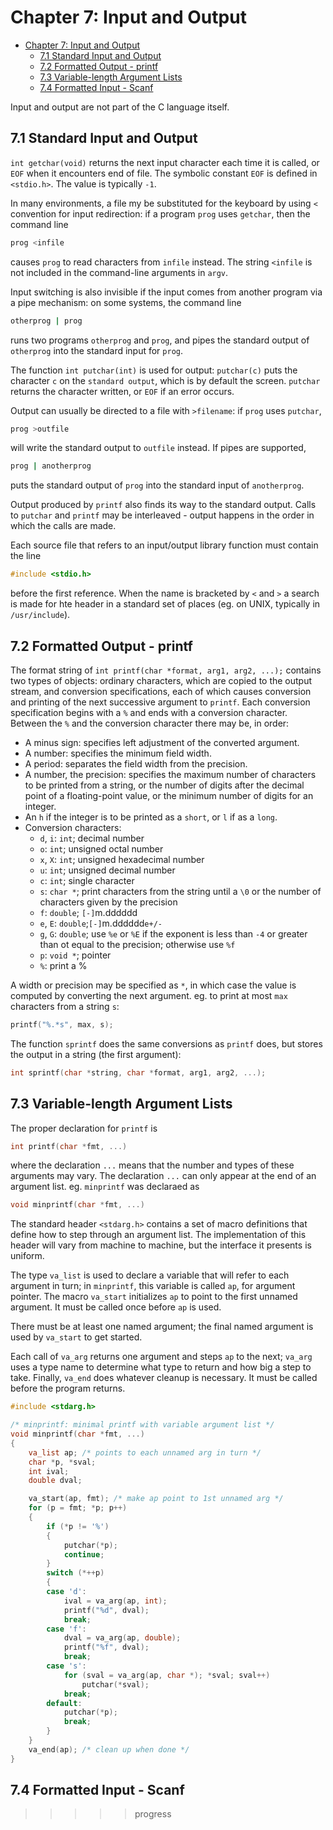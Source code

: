 # Chapter 7: Input and Output

- [Chapter 7: Input and Output](#chapter-7-input-and-output)
  - [7.1 Standard Input and Output](#71-standard-input-and-output)
  - [7.2 Formatted Output - printf](#72-formatted-output---printf)
  - [7.3 Variable-length Argument Lists](#73-variable-length-argument-lists)
  - [7.4 Formatted Input - Scanf](#74-formatted-input---scanf)

Input and output are not part of the C language itself.

## 7.1 Standard Input and Output

`int getchar(void)` returns the next input character each time it is called, or
`EOF` when it encounters end of file. The symbolic constant `EOF` is defined in
`<stdio.h>`. The value is typically `-1`.

In many environments, a file my be substituted for the keyboard by using `<`
convention for input redirection: if a program `prog` uses `getchar`, then the
command line

```sh
prog <infile
```

causes `prog` to read characters from `infile` instead. The string `<infile` is
not included in the command-line arguments in `argv`.

Input switching is also invisible if the input comes from another program via a
pipe mechanism: on some systems, the command line

```sh
otherprog | prog
```

runs two programs `otherprog` and `prog`, and pipes the standard output of
`otherprog` into the standard input for `prog`.

The function `int putchar(int)` is used for output: `putchar(c)` puts the
character `c` on the `standard output`, which is by default the screen.
`putchar` returns the character written, or `EOF` if an error occurs.

Output can usually be directed to a file with `>filename`: if `prog` uses
`putchar`,

```sh
prog >outfile
```

will write the standard output to `outfile` instead. If pipes are supported,

```sh
prog | anotherprog
```

puts the standard output of `prog` into the standard input of `anotherprog`.

Output produced by `printf` also finds its way to the standard output. Calls to
`putchar` and `printf` may be interleaved - output happens in the order in which
the calls are made.

Each source file that refers to an input/output library function must contain
the line

```c
#include <stdio.h>
```

before the first reference. When the name is bracketed by `<` and `>` a search
is made for hte header in a standard set of places (eg. on UNIX, typically in
`/usr/include`).

## 7.2 Formatted Output - printf

The format string of `int printf(char *format, arg1, arg2, ...);` contains two
types of objects: ordinary characters, which are copied to the output stream,
and conversion specifications, each of which causes conversion and printing
of the next successive argument to `printf`. Each conversion specification
begins with a `%` and ends with a conversion character. Between the `%` and the
conversion character there may be, in order:

- A minus sign: specifies left adjustment of the converted argument.
- A number: specifies the minimum field width.
- A period: separates the field width from the precision.
- A number, the precision: specifies the maximum number of characters to be
  printed from a string, or the number of digits after the decimal point of a
  floating-point value, or the minimum number of digits for an integer.
- An `h` if the integer is to be printed as a `short`, or `l` if as a `long`.
- Conversion characters:
  - `d`, `i`: `int`; decimal number
  - `o`: `int`; unsigned octal number
  - `x`, `X`: `int`; unsigned hexadecimal number
  - `u`: `int`; unsigned decimal number
  - `c`: `int`; single character
  - `s`: `char *`; print characters from the string until a `\0` or the number
    of characters given by the precision
  - `f`: `double`; `[-]`m.dddddd
  - `e`, `E`: `double`;`[-]`m.dddddd`e+/-`
  - `g`, `G`: `double`; use `%e` or `%E` if the exponent is less than `-4` or
    greater than ot equal to the precision; otherwise use `%f`
  - `p`: `void *`; pointer
  - `%`: print a %

A width or precision may be specified as `*`, in which case the value is
computed by converting the next argument. eg. to print at most `max` characters
from a string `s`:

```c
printf("%.*s", max, s);
```

The function `sprintf` does the same conversions as `printf` does, but stores
the output in a string (the first argument):

```c
int sprintf(char *string, char *format, arg1, arg2, ...);
```

## 7.3 Variable-length Argument Lists

The proper declaration for `printf` is

```c
int printf(char *fmt, ...)
```

where the declaration `...` means that the number and types of these arguments
may vary. The declaration `...` can only appear at the end of an argument list.
eg. `minprintf` was declaraed as

```c
void minprintf(char *fmt, ...)
```

The standard header `<stdarg.h>` contains a set of macro definitions that define
how to step through an argument list. The implementation of this header will
vary from machine to machine, but the interface it presents is uniform.

The type `va_list` is used to declare a variable that will refer to each
argument in turn; in `minprintf`, this variable is called `ap`, for argument
pointer. The macro `va_start` initializes `ap` to point to the first unnamed
argument. It must be called once before `ap` is used.

There must be at least one named argument; the final named argument is used by
`va_start` to get started.

Each call of `va_arg` returns one argument and steps `ap` to the next; `va_arg`
uses a type name to determine what type to return and how big a step to take.
Finally, `va_end` does whatever cleanup is necessary. It must be called before
the program returns.

```c
#include <stdarg.h>

/* minprintf: minimal printf with variable argument list */
void minprintf(char *fmt, ...)
{
    va_list ap; /* points to each unnamed arg in turn */
    char *p, *sval;
    int ival;
    double dval;

    va_start(ap, fmt); /* make ap point to 1st unnamed arg */
    for (p = fmt; *p; p++)
    {
        if (*p != '%')
        {
            putchar(*p);
            continue;
        }
        switch (*++p)
        {
        case 'd':
            ival = va_arg(ap, int);
            printf("%d", dval);
            break;
        case 'f':
            dval = va_arg(ap, double);
            printf("%f", dval);
            break;
        case 's':
            for (sval = va_arg(ap, char *); *sval; sval++)
                putchar(*sval);
            break;
        default:
            putchar(*p);
            break;
        }
    }
    va_end(ap); /* clean up when done */
}
```

## 7.4 Formatted Input - Scanf

>>>>> progress
